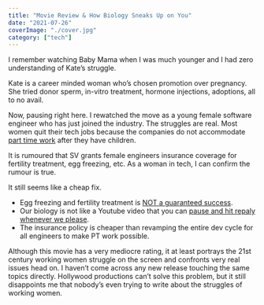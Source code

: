 ```yaml
---
title: "Movie Review & How Biology Sneaks Up on You"
date: "2021-07-26"
coverImage: "./cover.jpg"
category: ["tech"]
---
```


I remember watching Baby Mama when I was much younger and I had zero understanding of Kate’s struggle.

Kate is a career minded woman who’s chosen promotion over pregnancy. She tried donor sperm, in-vitro treatment, hormone injections, adoptions, all to no avail.

Now, pausing right here. I rewatched the move as a young female software engineer who has just joined the industry. The struggles are real. Most women quit their tech jobs because the companies do not accommodate [part time work](https://www.cnbc.com/2019/08/21/why-i-quit-facebook-to-become-a-mother.html) after they have children.

It is rumoured that SV grants female engineers insurance coverage for fertility treatment, egg freezing, etc. As a woman in tech, I can confirm the rumour is true.

It still seems like a cheap fix.

- Egg freezing and fertility treatment is [NOT a guaranteed success](https://www.google.com/url?sa=t&rct=j&q=&esrc=s&source=web&cd=&cad=rja&uact=8&ved=2ahUKEwj1sMiC44HyAhVYa80KHW6_B1sQFjAAegQIBRAD&url=https%3A%2F%2Fwww.washingtonpost.com%2Fnews%2Fnational%2Fwp%2F2018%2F01%2F27%2Ffeature%2Fshe-championed-the-idea-that-freezing-your-eggs-would-free-your-career-but-things-didnt-quite-work-out%2F&usg=AOvVaw0YzMM_UzgSeQ1tu7SUEIrb).
- Our biology is not like a Youtube video that you can [pause and hit repaly whenever we please](https://www.technologyreview.com/2019/08/14/133377/mothers-journey-egg-freezing-parenthood/).
- The insurance policy is cheaper than revamping the entire dev cycle for all engineers to make PT work possible.

Although this movie has a very mediocre rating, it at least portrays the 21st century working women struggle on the screen and confronts very real issues head on. I haven’t come across any new release touching the same topics directly. Hollywood productions can’t solve this problem, but it still disappoints me that nobody’s even trying to write about the struggles of working women.
